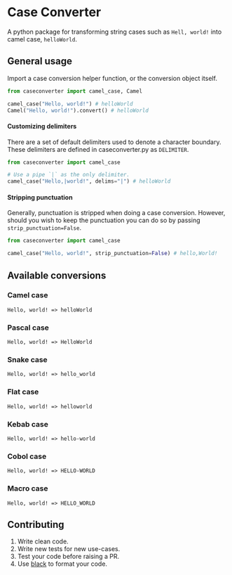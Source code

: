 # Case Converter

A python package for transforming string cases such as `Hell, world!` into
camel case, `helloWorld`.

## General usage

Import a case conversion helper function, or the conversion object itself.

```python
from caseconverter import camel_case, Camel

camel_case("Hello, world!") # helloWorld
Camel("Hello, world!").convert() # helloWorld
```

#### Customizing delimiters

There are a set of default delimiters used to denote a character boundary.
These delimiters are defined in caseconverter.py as `DELIMITER`.

```python
from caseconverter import camel_case

# Use a pipe `|` as the only delimiter.
camel_case("Hello,|world!", delims="|") # helloWorld
```

#### Stripping punctuation

Generally, punctuation is stripped when doing a case conversion. However, should you
wish to keep the punctuation you can do so by passing `strip_punctuation=False`.

```python
from caseconverter import camel_case

camel_case("Hello, world!", strip_punctuation=False) # hello,World!
```

## Available conversions

### Camel case

```text
Hello, world! => helloWorld
```

### Pascal case

```text
Hello, world! => HelloWorld
```

### Snake case

```text
Hello, world! => hello_world
```

### Flat case

```text
Hello, world! => helloworld
```

### Kebab case

```text
Hello, world! => hello-world
```

### Cobol case

```text
Hello, world! => HELLO-WORLD
```

### Macro case

```text
Hello, world! => HELLO_WORLD
```

## Contributing

1. Write clean code.
2. Write new tests for new use-cases.
3. Test your code before raising a PR.
4. Use [black](https://pypi.org/project/black/) to format your code.

